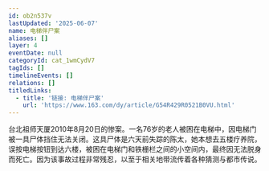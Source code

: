 ```yaml
---
id: ob2n537v
lastUpdated: '2025-06-07'
name: 电梯伴尸案
aliases: []
layer: 4
eventDate: null
categoryId: cat_1wmCydV7
tagIds: []
timelineEvents: []
relations: []
titledLinks:
  - title: '链接: 电梯伴尸案'
    url: 'https://www.163.com/dy/article/G54R429R0521B0VU.html'
---
```

台北祖师天厦2010年8月20日的惨案。一名76岁的老人被困在电梯中，因电梯门被一具尸体挡住无法关闭。这具尸体是六天前失踪的陈太，她本想去五楼疗养院，误按电梯按钮到达六楼，被困在电梯门和铁栅栏之间的小空间内，最终因无法脱身而死亡。因为该事故过程非常残忍，以至于相关地带流传着各种猜测与都市传说。
